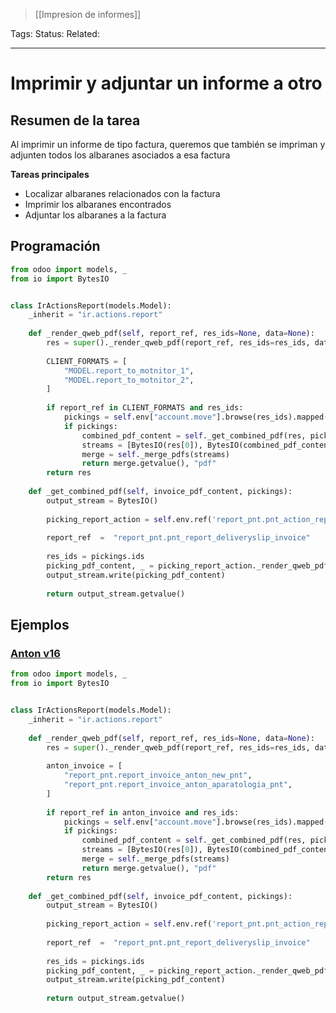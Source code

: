 > [[Impresion de informes]]

Tags: 
Status: 
Related: 

___

# Imprimir y adjuntar un informe a otro
## Resumen de la tarea

Al imprimir un informe de tipo factura, queremos que también se impriman y adjunten todos los albaranes asociados a esa factura

**Tareas principales**
- Localizar albaranes relacionados con la factura
- Imprimir los albaranes encontrados
- Adjuntar los albaranes a la factura

## Programación

```python
from odoo import models, _
from io import BytesIO


class IrActionsReport(models.Model):
    _inherit = "ir.actions.report"
    
    def _render_qweb_pdf(self, report_ref, res_ids=None, data=None):
        res = super()._render_qweb_pdf(report_ref, res_ids=res_ids, data=None)
        
        CLIENT_FORMATS = [
            "MODEL.report_to_motnitor_1",
            "MODEL.report_to_motnitor_2",
        ]
        
        if report_ref in CLIENT_FORMATS and res_ids:
            pickings = self.env["account.move"].browse(res_ids).mapped('picking_ids')
            if pickings:
                combined_pdf_content = self._get_combined_pdf(res, pickings)
                streams = [BytesIO(res[0]), BytesIO(combined_pdf_content)]
                merge = self._merge_pdfs(streams)
                return merge.getvalue(), "pdf"
        return res
        
    def _get_combined_pdf(self, invoice_pdf_content, pickings):
        output_stream = BytesIO()
        
        picking_report_action = self.env.ref('report_pnt.pnt_action_report_delivery_invoice')
        
        report_ref  =  "report_pnt.pnt_report_deliveryslip_invoice"
        
        res_ids = pickings.ids
        picking_pdf_content, _ = picking_report_action._render_qweb_pdf(report_ref, res_ids=res_ids, data=None)
        output_stream.write(picking_pdf_content)
        
        return output_stream.getvalue()
```

## Ejemplos 

### [Anton v16](https://github.com/puntsistemes/anton_odoo/commit/787e56e60e86bdc175ebc113448a36b29c0ab9a8#diff-71204097483a0ed38ebc82c6d57437d51d9348759233b3cc757749298eaaef07)

```python
from odoo import models, _
from io import BytesIO


class IrActionsReport(models.Model):
    _inherit = "ir.actions.report"
    
    def _render_qweb_pdf(self, report_ref, res_ids=None, data=None):
        res = super()._render_qweb_pdf(report_ref, res_ids=res_ids, data=None)
        
        anton_invoice = [
            "report_pnt.report_invoice_anton_new_pnt",
            "report_pnt.report_invoice_anton_aparatologia_pnt",
        ]
        
        if report_ref in anton_invoice and res_ids:
            pickings = self.env["account.move"].browse(res_ids).mapped('picking_ids')
            if pickings:
                combined_pdf_content = self._get_combined_pdf(res, pickings)
                streams = [BytesIO(res[0]), BytesIO(combined_pdf_content)]
                merge = self._merge_pdfs(streams)
                return merge.getvalue(), "pdf"
        return res
        
    def _get_combined_pdf(self, invoice_pdf_content, pickings):
        output_stream = BytesIO()
        
        picking_report_action = self.env.ref('report_pnt.pnt_action_report_delivery_invoice')
        
        report_ref  =  "report_pnt.pnt_report_deliveryslip_invoice"
        
        res_ids = pickings.ids
        picking_pdf_content, _ = picking_report_action._render_qweb_pdf(report_ref, res_ids=res_ids, data=None)
        output_stream.write(picking_pdf_content)
        
        return output_stream.getvalue()
```
